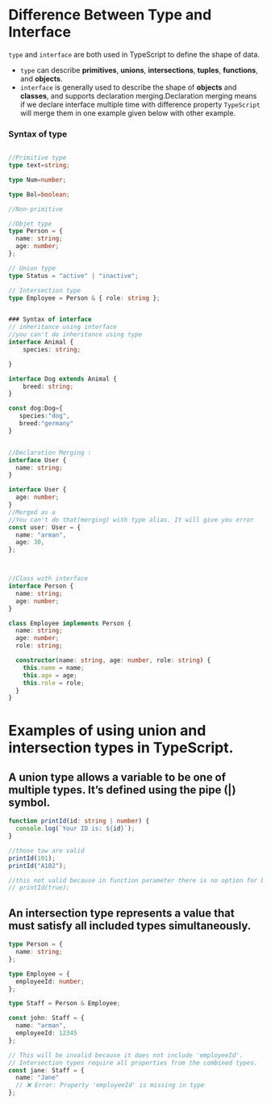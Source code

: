 # Difference Between Type and Interface

`type` and `interface` are both used in TypeScript to define the shape of data. 

- `type` can describe **primitives**, **unions**, **intersections**, **tuples**, **functions**, and **objects**.
- `interface` is generally used to describe the shape of **objects** and **classes**, and supports declaration merging.Declaration merging means if we declare interface multiple time with difference property `TypeScript` will merge them in one example given below with other example.

### Syntax of type 
```ts

//Primitive type
type text=string;

type Num=number;

type Bol=boolean;

//Non-primitive

//Objet type
type Person = {
  name: string;
  age: number;
};

// Union type
type Status = "active" | "inactive"; 

// Intersection type
type Employee = Person & { role: string }; 


### Syntax of interface 
// inheritance using interface
//you can't do inheritance using type
interface Animal {
    species: string;

}

interface Dog extends Animal {
    breed: string;
}

const dog:Dog={
   species:"dog",
   breed:"germany"
}


//Declaration Merging :
interface User {
  name: string;
}

interface User {
  age: number;
}
//Merged as a
//You can't do that(merging) with type alias. It will give you error
const user: User = {
  name: "arman",
  age: 30,
};



//Class with interface
interface Person {
  name: string;
  age: number;
}

class Employee implements Person {
  name: string;
  age: number;
  role: string;

  constructor(name: string, age: number, role: string) {
    this.name = name;
    this.age = age;
    this.role = role;
  }
}
```

# Examples of using union and intersection types in TypeScript.

## A union type allows a variable to be one of multiple types. It’s defined using the pipe (|) symbol.
```ts 
function printId(id: string | number) {
  console.log(`Your ID is: ${id}`);
}

//those tow are valid
printId(101);       
printId("A102");

//this not valid because in function parameter there is no option for boolean type
// printId(true);
```

## An intersection type represents a value that must satisfy all included types simultaneously.
```ts
type Person = {
  name: string;
};

type Employee = {
  employeeId: number;
};

type Staff = Person & Employee;

const john: Staff = {
  name: "arman",
  employeeId: 12345
};

// This will be invalid because it does not include 'employeeId'.
// Intersection types require all properties from the combined types.
const jane: Staff = {
  name: "Jane"
  // ❌ Error: Property 'employeeId' is missing in type
};
